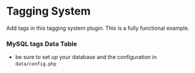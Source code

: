 # Tagging System
Add tags in this tagging system plugin.  This is a fully functional example.

### MySQL **tags** Data Table
- be sure to set up your database and the configuration in `data/config.php`